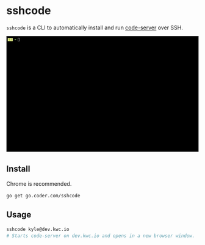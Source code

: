 # sshcode

`sshcode` is a CLI to automatically install and run [code-server](https://github.com/codercom/code-server) over SSH.

![Demo](/demo.gif)

## Install

Chrome is recommended.

```bash
go get go.coder.com/sshcode
```

## Usage

```bash
sshcode kyle@dev.kwc.io
# Starts code-server on dev.kwc.io and opens in a new browser window.
```